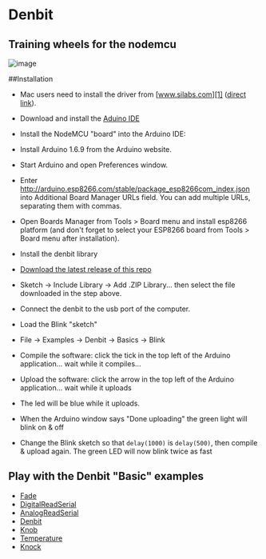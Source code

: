 # Denbit
Training wheels for the nodemcu
-------------------------------------------------------------
![image](https://raw.githubusercontent.com/theapi/denbit/master/kicad/basic/basic.png)

##Installation
- Mac users need to install the driver from [www.silabs.com][1] ([direct link][2]).

- Download and install the [Aduino IDE](https://www.arduino.cc/en/Main/Software)

- Install the NodeMCU "board" into the Arduino IDE:
 - Install Arduino 1.6.9 from the Arduino website.
 - Start Arduino and open Preferences window.
 - Enter http://arduino.esp8266.com/stable/package_esp8266com_index.json into Additional Board Manager URLs field. You can add multiple URLs, separating them with commas.
 - Open Boards Manager from Tools > Board menu and install esp8266 platform (and don't forget to select your ESP8266 board from Tools > Board menu after installation).
- Install the denbit library 
 - [Download the latest release of this repo](https://github.com/theapi/denbit/releases)
 - Sketch -> Include Library -> Add .ZIP Library... then select the file downloaded in the step above.
- Connect the denbit to the usb port of the computer.
- Load the Blink "sketch"
 - File -> Examples -> Denbit -> Basics -> Blink
 - Compile the software: click the tick in the top left of the Arduino application... wait while it compiles...
 - Upload the software: click the arrow in the top left of the Arduino application... wait while it uploads
  - The led will be blue while it uploads. 
  - When the Arduino window says "Done uploading" the green light will blink on & off
 - Change the Blink sketch so that `delay(1000)` is `delay(500)`, then compile & upload again. The green LED will now blink twice as fast
 
 
## Play with the Denbit "Basic" examples
- [Fade](docs/examples/Fade.md)
- [DigitalReadSerial](docs/examples/DigitalReadSerial.md)
- [AnalogReadSerial](docs/examples/AnalogReadSerial.md)
- [Denbit](docs/examples/Denbit.md)
- [Knob](docs/examples/Knob.md)
- [Temperature](docs/examples/Temperature.md)
- [Knock](docs/examples/Knock.md)

[1]:https://www.silabs.com/products/mcu/Pages/USBtoUARTBridgeVCPDrivers.aspx
[2]:https://www.silabs.com/Support%20Documents/Software/Mac_OSX_VCP_Driver.zip
